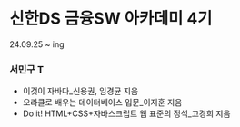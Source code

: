 # 신한DS 금융SW 아카데미 4기

24.09.25 ~ ing

### 서민구 T
- 이것이 자바다_신용권, 임경균 지음
- 오라클로 배우는 데이터베이스 입문_이지훈 지음
- Do it! HTML+CSS+자바스크립트 웹 표준의 정석_고경희 지음
